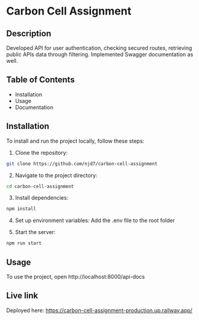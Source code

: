 # Carbon Cell Assignment

## Description

Developed API for user authentication, checking secured routes, retrieving public APIs data through filtering.
Implemented Swagger documentation as well.

## Table of Contents

- Installation
- Usage
- Documentation

## Installation

To install and run the project locally, follow these steps:

1. Clone the repository:

```sh
git clone https://github.com/njd7/carbon-cell-assignment

```

2. Navigate to the project directory:

```sh
cd carbon-cell-assignment
```

3. Install dependencies:

```sh
npm install
```

4. Set up environment variables: Add the .env file to the root folder

5. Start the server:

```sh
npm run start
```

## Usage

To use the project, open http://localhost:8000/api-docs

## Live link

Deployed here: https://carbon-cell-assignment-production.up.railway.app/
